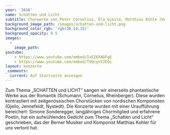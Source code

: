 ```yaml
---
year: '2016'
name: Schatten und Licht
subtitle: Chorwerke von Peter Cornelius, Ola Gjeilo, Matthias Kohle (UA), Knut Nystedt, Robert Schumann u. a.
background_image_path: /images/schatten-und-licht.png
background_color_rgb: 'rgb(36,14,15)'
background_opacity: 0.5
images:
  -
    image_path:
youtube:
    - https://www.youtube.com/embed/IxEI6XAGFgE
    - https://www.youtube.com/embed/TVQcynVJEOs
layout: konzerte
_comments:
  current: Auf Startseite anzeigen
---
```


Zum Thema „SCHATTEN und LICHT“ sangen wir einerseits phantastische Werke aus der Romantik (Schumann, Cornelius, Rheinberger). Diese wurden kontrastiert mit zeitgenössischen Chorstücken von nordischen Komponisten (Gjeilo, Jennefeldt, Nystedt). Die Konzerte wurden mit einer Uraufführung bereichert: Simone Sonderegger, langjähriges Chormitglied und erfahrene Poetin, hat ein aufwühlendes Gedicht zum Thema „Schatten und Licht“ geschrieben, das der Berner Musiker und Komponist Matthias Kohler für uns vertont hat.
